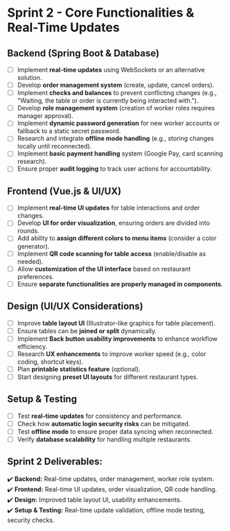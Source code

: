 # Sprint 2 - Core Functionalities & Real-Time Updates

## Backend (Spring Boot & Database)
- [ ] Implement **real-time updates** using WebSockets or an alternative solution.
- [ ] Develop **order management system** (create, update, cancel orders).
- [ ] Implement **checks and balances** to prevent conflicting changes (e.g., "Waiting, the table or order is currently being interacted with.").
- [ ] Develop **role management system** (creation of worker roles requires manager approval).
- [ ] Implement **dynamic password generation** for new worker accounts or fallback to a static secret password.
- [ ] Research and integrate **offline mode handling** (e.g., storing changes locally until reconnected).
- [ ] Implement **basic payment handling** system (Google Pay, card scanning research).
- [ ] Ensure proper **audit logging** to track user actions for accountability.

## Frontend (Vue.js & UI/UX)
- [ ] Implement **real-time UI updates** for table interactions and order changes.
- [ ] Develop **UI for order visualization**, ensuring orders are divided into rounds.
- [ ] Add ability to **assign different colors to menu items** (consider a color generator).
- [ ] Implement **QR code scanning for table access** (enable/disable as needed).
- [ ] Allow **customization of the UI interface** based on restaurant preferences.
- [ ] Ensure **separate functionalities are properly managed in components**.

## Design (UI/UX Considerations)
- [ ] Improve **table layout UI** (Illustrator-like graphics for table placement).
- [ ] Ensure tables can be **joined or split** dynamically.
- [ ] Implement **Back button usability improvements** to enhance workflow efficiency.
- [ ] Research **UX enhancements** to improve worker speed (e.g., color coding, shortcut keys).
- [ ] Plan **printable statistics feature** (optional).
- [ ] Start designing **preset UI layouts** for different restaurant types.

## Setup & Testing
- [ ] Test **real-time updates** for consistency and performance.
- [ ] Check how **automatic login security risks** can be mitigated.
- [ ] Test **offline mode** to ensure proper data syncing when reconnected.
- [ ] Verify **database scalability** for handling multiple restaurants.

## Sprint 2 Deliverables:
✔️ **Backend:** Real-time updates, order management, worker role system.  
✔️ **Frontend:** Real-time UI updates, order visualization, QR code handling.  
✔️ **Design:** Improved table layout UI, usability enhancements.  
✔️ **Setup & Testing:** Real-time update validation, offline mode testing, security checks.
